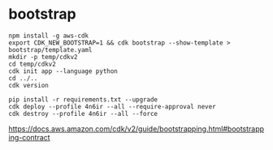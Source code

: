 # bootstrap

```
npm install -g aws-cdk
export CDK_NEW_BOOTSTRAP=1 && cdk bootstrap --show-template > bootstrap/template.yaml
mkdir -p temp/cdkv2
cd temp/cdkv2
cdk init app --language python
cd ../..
cdk version
```

```
pip install -r requirements.txt --upgrade
cdk deploy --profile 4n6ir --all --require-approval never
cdk destroy --profile 4n6ir --all --force
```

https://docs.aws.amazon.com/cdk/v2/guide/bootstrapping.html#bootstrapping-contract
